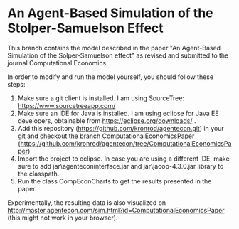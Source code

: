 # An Agent-Based Simulation of the Stolper-Samuelson Effect

This branch contains the model described in the paper "An Agent-Based Simulation of the Solper-Samuelson effect" as revised and submitted to the journal Computational Economics.

In order to modify and run the model yourself, you should follow these steps:

1. Make sure a git client is installed. I am using SourceTree: https://www.sourcetreeapp.com/
2. Make sure an IDE for Java is installed. I am using eclipse for Java EE developers, obtainable from https://eclipse.org/downloads/ .
3. Add this repository (https://github.com/kronrod/agentecon.git) in your git and checkout the branch ComputationalEconomicsPaper (https://github.com/kronrod/agentecon/tree/ComputationalEconomicsPaper)
4. Import the project to eclipse. In case you are using a different IDE, make sure to add jar\agenteconinterface.jar and jar\jacop-4.3.0.jar library to the classpath.
5. Run the class CompEconCharts to get the results presented in the paper.

Experimentally, the resulting data is also visualized on http://master.agentecon.com/sim.html?id=ComputationalEconomicsPaper (this might not work in your browser).